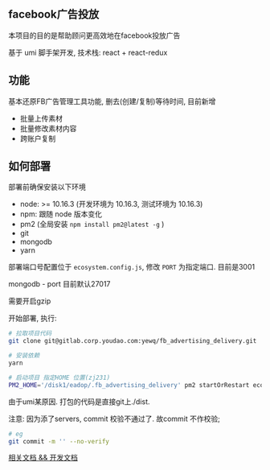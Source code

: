 ## facebook广告投放

本项目的目的是帮助顾问更高效地在facebook投放广告

基于 umi 脚手架开发, 技术栈: react + react-redux


## 功能

基本还原FB广告管理工具功能, 删去(创建/复制)等待时间, 目前新增

- 批量上传素材
- 批量修改素材内容
- 跨账户复制


## 如何部署

部署前确保安装以下环境

- node: >= 10.16.3 (开发环境为 10.16.3, 测试环境为 10.16.3)
- npm: 跟随 node 版本变化
- pm2 (全局安装 `npm install pm2@latest -g` )
- git
- mongodb
- yarn

部署端口号配置位于 `ecosystem.config.js`, 修改 `PORT` 为指定端口. 目前是3001

mongodb - port 目前默认27017 

需要开启gzip

开始部署, 执行:

```bash
# 拉取项目代码
git clone git@gitlab.corp.youdao.com:yewq/fb_advertising_delivery.git

# 安装依赖
yarn

# 启动项目 指定HOME 位置(zj231)
PM2_HOME='/disk1/eadop/.fb_advertising_delivery' pm2 startOrRestart ecosystem.config.js --env production
```

由于umi某原因. 打包的代码是直接git上./dist.

注意: 因为添了servers, commit 校验不通过了. 故commit 不作校验;
```bash
# eg
git commit -m '' --no-verify
```
[相关文档 && 开发文档](https://www.yuque.com/docs/share/f3c88c62-a7a7-468e-8e81-e89271f25258#)
